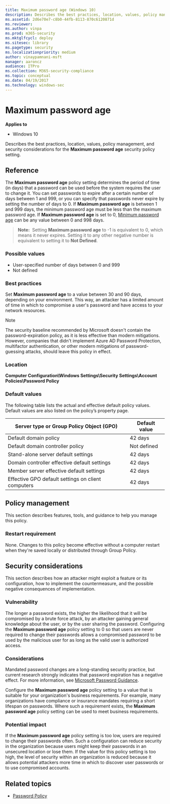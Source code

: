 ```yaml
---
title: Maximum password age (Windows 10)
description: Describes the best practices, location, values, policy management, and security considerations for the Maximum password age security policy setting.
ms.assetid: 2d6e70e7-c8b0-44fb-8113-870c6120871d
ms.reviewer: 
ms.author: vinpa
ms.prod: m365-security
ms.mktglfcycl: deploy
ms.sitesec: library
ms.pagetype: security
ms.localizationpriority: medium
author: vinaypamnani-msft
manager: aaroncz
audience: ITPro
ms.collection: M365-security-compliance
ms.topic: conceptual
ms.date: 04/19/2017
ms.technology: windows-sec
---
```


# Maximum password age

**Applies to**
-   Windows 10

Describes the best practices, location, values, policy management, and security considerations for the **Maximum password age** security policy setting.

## Reference

The **Maximum password age** policy setting determines the period of time (in days) that a password can be used before the system requires the user to change it. You can set passwords to expire after a certain number of days between 1 and 999, or you can specify that passwords never expire by setting the number of days to 0. If **Maximum password age** is between 1 and 999 days, the minimum password age must be less than the maximum password age. If **Maximum password age** is set to 0, [Minimum password age](minimum-password-age.md) can be any value between 0 and 998 days.

>**Note:**  Setting **Maximum password age** to -1 is equivalent to 0, which means it never expires. Setting it to any other negative number is equivalent to setting it to **Not Defined**.
 
### Possible values

-   User-specified number of days between 0 and 999
-   Not defined

### Best practices

Set **Maximum password age** to a value between 30 and 90 days, depending on your environment. This way, an attacker has a limited amount of time in which to compromise a user's password and have access to your network resources.

> [!NOTE]
> The security baseline recommended by Microsoft doesn't contain the password-expiration policy, as it is less effective than modern mitigations. However, companies that didn't implement Azure AD Password Protection, multifactor authentication, or other modern mitigations of password-guessing attacks, should leave this policy in effect.

### Location

**Computer Configuration\\Windows Settings\\Security Settings\\Account Policies\\Password Policy**

### Default values

The following table lists the actual and effective default policy values. Default values are also listed on the policy’s property page.

| Server type or Group Policy Object (GPO) | Default value |
| - | - |
| Default domain policy| 42 days| 
| Default domain controller policy| Not defined| 
| Stand-alone server default settings | 42 days| 
| Domain controller effective default settings | 42 days| 
| Member server effective default settings | 42 days| 
| Effective GPO default settings on client computers| 42 days| 
 
## Policy management

This section describes features, tools, and guidance to help you manage this policy.

### Restart requirement

None. Changes to this policy become effective without a computer restart when they're saved locally or distributed through Group Policy.

## Security considerations

This section describes how an attacker might exploit a feature or its configuration, how to implement the countermeasure, and the possible negative consequences of implementation.

### Vulnerability

The longer a password exists, the higher the likelihood that it will be compromised by a brute force attack, by an attacker gaining general knowledge about the user, or by the user sharing the password. Configuring the **Maximum password age** policy setting to 0 so that users are never required to change their passwords allows a compromised password to be used by the malicious user for as long as the valid user is authorized access. 

### Considerations

Mandated password changes are a long-standing security practice, but current research strongly indicates that password expiration has a negative effect. For more information, see [Microsoft Password Guidance](https://www.microsoft.com/research/publication/password-guidance/).

Configure the **Maximum password age** policy setting to a value that is suitable for your organization's business requirements. For example, many organizations have compliance or insurance mandates requiring a short lifespan on passwords. Where such a requirement exists, the **Maximum password age** policy setting can be used to meet business requirements.

### Potential impact

If the **Maximum password age** policy setting is too low, users are required to change their passwords often. Such a configuration can reduce security in the organization because users might keep their passwords in an unsecured location or lose them. If the value for this policy setting is too high, the level of security within an organization is reduced because it allows potential attackers more time in which to discover user passwords or to use compromised accounts.

## Related topics

- [Password Policy](password-policy.md)
